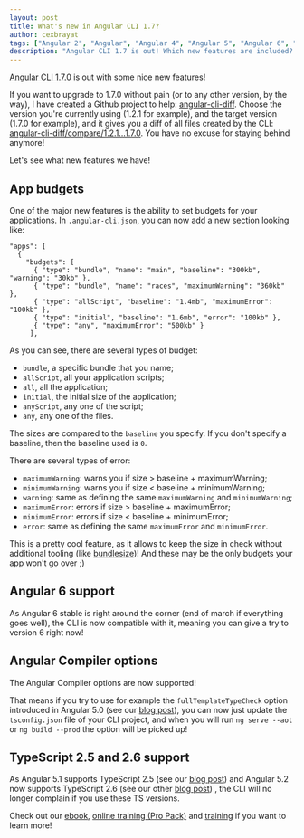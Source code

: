 ```yaml
---
layout: post
title: What's new in Angular CLI 1.7?
author: cexbrayat
tags: ["Angular 2", "Angular", "Angular 4", "Angular 5", "Angular 6", "Angular CLI"]
description: "Angular CLI 1.7 is out! Which new features are included? App budgets, Angular 6 support, TypeScript 2.5 and 2.6, and more!"
---
```


[Angular CLI 1.7.0](https://github.com/angular/angular-cli/releases/tag/v1.7.0) is out with some nice new features!

If you want to upgrade to 1.7.0 without pain (or to any other version, by the way), I have created a Github project to help: [angular-cli-diff](https://github.com/cexbrayat/angular-cli-diff). Choose the version you're currently using (1.2.1 for example), and the target version (1.7.0 for example), and it gives you a diff of all files created by the CLI: [angular-cli-diff/compare/1.2.1...1.7.0](https://github.com/cexbrayat/angular-cli-diff/compare/1.2.1...1.7.0). You have no excuse for staying behind anymore!

Let's see what new features we have!

## App budgets

One of the major new features is the ability to set budgets for your applications.
In `.angular-cli.json`, you can now add a new section looking like:

    "apps": [
      {
        "budgets": [
          { "type": "bundle", "name": "main", "baseline": "300kb", "warning": "30kb" },
          { "type": "bundle", "name": "races", "maximumWarning": "360kb" },
          { "type": "allScript", "baseline": "1.4mb", "maximumError": "100kb" },
          { "type": "initial", "baseline": "1.6mb", "error": "100kb" },
          { "type": "any", "maximumError": "500kb" }
         ],

As you can see, there are several types of budget:

- `bundle`, a specific bundle that you name;
- `allScript`, all your application scripts;
- `all`, all the application;
- `initial`, the initial size of the application;
- `anyScript`, any one of the script;
- `any`, any one of the files.

The sizes are compared to the `baseline` you specify.
If you don't specify a baseline, then the baseline used is `0`.

There are several types of error:

- `maximumWarning`: warns you if size > baseline + maximumWarning;
- `minimumWarning`: warns you if size < baseline + minimumWarning;
- `warning`: same as defining the same `maximumWarning` and `minimumWarning`;
- `maximumError`: errors if size > baseline + maximumError;
- `minimumError`: errors if size < baseline + minimumError;
- `error`: same as defining the same `maximumError` and `minimumError`.

This is a pretty cool feature, as it allows to keep the size in check without additional tooling
(like [bundlesize](https://github.com/siddharthkp/bundlesize))!
And these may be the only budgets your app won't go over ;)

## Angular&nbsp;6 support

As Angular&nbsp;6 stable is right around the corner (end of march if everything goes well),
the CLI is now compatible with it, meaning you can give a try to version 6 right now!

## Angular Compiler options

The Angular Compiler options are now supported!

That means if you try to use for example the `fullTemplateTypeCheck` option
introduced in Angular&nbsp;5.0 (see our [blog post](/2017/11/02/what-is-new-angular-5/)),
you can now just update the `tsconfig.json` file of your CLI project,
and when you will run `ng serve --aot` or `ng build --prod` the option will be picked up!

## TypeScript 2.5 and 2.6 support

As Angular&nbsp;5.1 supports TypeScript&nbsp;2.5
(see our [blog post](/2017/12/07/what-is-new-angular-5.1/))
and Angular&nbsp;5.2 now supports TypeScript&nbsp;2.6
(see our other [blog post](/2018/01/11/what-is-new-angular-5.2/)) ,
the CLI will no longer complain if you use these TS versions.

Check out our [ebook](https://books.ninja-squad.com/angular), [online training (Pro Pack)](https://angular-exercises.ninja-squad.com/) and [training](http://ninja-squad.com/training/angular) if you want to learn more!

